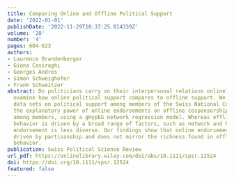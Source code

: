 ```yaml
---
title: Comparing Online and Offline Political Support
date: '2022-01-01'
publishDate: '2022-11-29T10:37:25.014339Z'
volume: '28'
number: '4'
pages: 604-623
authors:
- Laurence Brandenberger
- Giona Casiraghi
- Georges Andres
- Simon Schweighofer
- Frank Schweitzer
abstract: Do politicians carry on their interpersonal relations online? We
  examine how online political support compares to offline support. We overlay two
  data sets on political support among members of the Swiss National Council to estimate
  the explanatory power of online endorsements on offline cosponsorship signatures
  among members, using a gHypEG network regression model. Whereas offline support
  behavior is driven by a broad range of factors, such as network and homophily effects,
  endorsement is less diverse. Our findings show that online endorsement is predominantly
  driven by partisanship and does not mirror the richness found in offline support
  behavior.
publication: Swiss Political Science Review
url_pdf: https://onlinelibrary.wiley.com/doi/abs/10.1111/spsr.12524
doi: https://doi.org/10.1111/spsr.12524
featured: false
---
```

